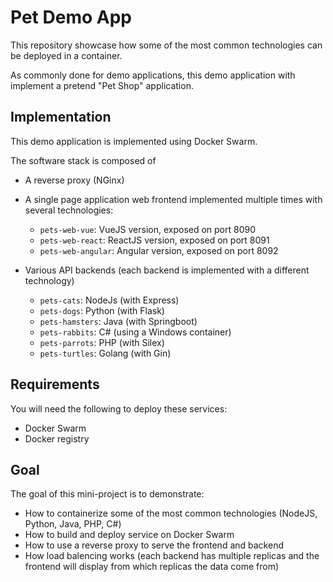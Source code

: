 # Pet Demo App

This repository showcase how some of the most common technologies can be deployed in a container.

As commonly done for demo applications, this demo application with implement a pretend "Pet Shop" application.

## Implementation

This demo application is implemented using Docker Swarm.

The software stack is composed of
* A reverse proxy (NGinx)

* A single page application web frontend implemented multiple times with several technologies:
    * `pets-web-vue`: VueJS version, exposed on port 8090
    * `pets-web-react`: ReactJS version, exposed on port 8091
    * `pets-web-angular`: Angular version, exposed on port 8092

* Various API backends (each backend is implemented with a different technology)
    * `pets-cats`: NodeJs (with Express)
    * `pets-dogs`: Python (with Flask)
    * `pets-hamsters`: Java (with Springboot) 
    * `pets-rabbits`: C# (using a Windows container)
    * `pets-parrots`: PHP (with Silex)
    * `pets-turtles`: Golang (with Gin)

## Requirements

You will need the following to deploy these services:
* Docker Swarm
* Docker registry

## Goal

The goal of this mini-project is to demonstrate:
* How to containerize some of the most common technologies (NodeJS, Python, Java, PHP, C#)
* How to build and deploy service on Docker Swarm
* How to use a reverse proxy to serve the frontend and backend
* How load balencing works (each backend has multiple replicas and the frontend will display from which replicas the data come from)